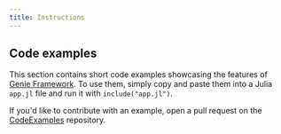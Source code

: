```yaml
---
title: Instructions
---
```


## Code examples

This section contains short code examples showcasing the features of [Genie Framework](/docs/overview). To use them, simply copy and paste them into a Julia `app.jl` file and run it with `include("app.jl")`.

If you'd like to contribute with an example, open a pull request on the [CodeExamples](https://github.com/GenieFramework/CodeExamples) repository.
